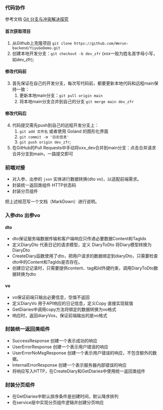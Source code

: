 ### 代码协作

参考文档 [Git 分支与冲突解决探究](http://zxlmdonnie.cn/archives/1709691289692)

#### 首次获取项目
1. 从Github上克隆项目 `git clone https://github.com/Werun-backend/YiyuGoDemo.git`
2. 创建本地开发分支：`git checkout -b dev_zfr` (xxx一般为姓名首字母小写，如dev_zfr);

#### 修改代码前
3. 首先保证在自己的开发分支，每次写代码前，都要更新本地代码和远程main保持一致：
    1. 更新本地main分支：`git pull origin main`
    2. 将本地main分支合并到自己的分支 `git merge main dev_zfr`

#### 修改代码后
4. 代码提交需先push到自己的远程开发分支上：
   1. `git add 文件名` 或者使用 Goland 的图形化界面
   2. `git commit -m '日志信息'`
   3. `git push origin dev_zfr`;
6. 在GitHub的Pull Requests中手动将xxx_dev合并到main分支：点击合并请求合并分支到main，一路提交即可

### 前端对接

- 对入参、出参的 `json` 实体进行数据转换(dto vo)，以适配前端需求。
- 封装统一返回类组件 HTTP状态码
- 封装分页组件

把上述规范写一个文档（MarkDown）进行说明。

### 入参dto 出参vo
#### dto
+ dto保证服务端数据传输和客户端响应只传递必要数据Content和TagIds
+ 定义DiaryDto 代表日记的请求模型，定义 DiaryToDto 将Diary模型转换为DiaryDto
+ CreateDiary函数使用了dto，把用户请求的数据绑定到diaryDto，只需要检查dto中的Content和TagIds是否存在。
+ 创建日记记录时，只需要提供content、tag和Id外键约束，调用DiaryToDto数据转换为dto
#### vo
+ vo保证前端只输出必要信息，空值不返回
+ 定义DiaryVo 用于API响应的日记信息，定义Copy 直接实现赋值
+ GetDiaries中调用copy方法将绑定的数据转换为vo格式
+ 响应时，返回diaryVos，保证前端输出的是vo格式

### 封装统一返回类组件
+ SuccessResponse 创建一个表示成功的响应
+ UserErrorResponse 创建一个表示用户错误的响应
+ UserErrorNoMsgResponse 创建一个表示用户错误的响应，不包含额外的数据。
+ InternalErrorResponse 创建一个表示服务器内部错误的响应
+ 将响应写入HTTP，在CreateDiary和GetDiaries中使用统一返回类组件

### 封装分页组件
+ 在GetDiaries中默认排序条件是创建时间，默认降序排列
+ 在service层中实现分页组件逻辑并创建分页响应


